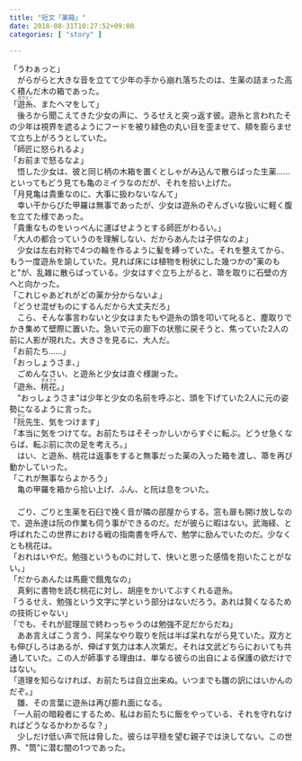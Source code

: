 ```yaml
---
title: "短文「薬箱」"
date: 2018-08-31T10:27:52+09:00
categories: [ "story" ]

---
```

「うわぁっと」<br>
　がらがらと大きな音を立てて少年の手から崩れ落ちたのは、生薬の詰まった高く積んだ木の箱であった。<br>
「<ruby><rb>遊糸</rb><rp>《</rp><rt>ヨウミー</rt><rp>》</rp></ruby>、またヘマをして」<br>
　後ろから聞こえてきた少女の声に、うるせえと突っ返す彼。遊糸と言われたその少年は視界を遮るようにフードを被り緑色の丸い目を歪ませて、頬を膨らませて立ち上がろうとしていた。<br>
「師匠に怒られるよ」<br>
「お前まで怒るなよ」<br>
　悟した少女は、彼と同じ柄の木箱を置くとしゃがみ込んで散らばった生薬……といってもどう見ても亀のミイラなのだが、それを拾い上げた。<br>
「月見亀は貴重なのに、大事に扱わないなんて」<br>
　幸い干からびた甲羅は無事であったが、少女は遊糸のぞんざいな扱いに軽く腹を立てた様であった。<br>
「貴重なものをいっぺんに運ばせようとする師匠がわるい。」<br>
「大人の都合っていうのを理解しない、だからあんたは子供なのよ」<br>
　少女は左右対称で4つの輪を作るように髪を縛っていた。それを整えてから、もう一度遊糸を諭していた。見れば床には植物を粉状にした幾つかの"薬のもと"が、乱雑に散らばっている。少女はすぐ立ち上がると、箒を取りに石壁の方へと向かった。<br>
「これじゃあどれがどの薬か分からないよ」<br>
「どうせ混ぜものにするんだから大丈夫だろ」<br>
　こら、そんな事言わないと少女はまたもや遊糸の頭を叩いて叱ると、塵取りでかき集めて壁際に置いた。急いで元の廊下の状態に戻そうと、焦っていた2人の前に人影が現れた。大きさを見るに、大人だ。<br>
「お前たち……」<br>
「おっしょうさま、」<br>
　ごめんなさい、と遊糸と少女は直ぐ様謝った。<br>
「遊糸、<ruby><rb>桃花</rb><rp>《</rp><rt>タオファ</rt><rp>》</rp></ruby>。」<br>
　"おっしょうさま"は少年と少女の名前を呼ぶと、頭を下げていた2人に元の姿勢になるように言った。<br>
「<ruby><rb>阮</rb><rp>《</rp><rt>ゲン</rt><rp>》</rp></ruby>先生、気をつけます」<br>
「本当に気をつけてな。お前たちはそそっかしいからすぐに転ぶ。どうせ急くならば、転ぶ前に次の足を考えろ。」<br>
　はい、と遊糸、桃花は返事をすると無事だった薬の入った箱を渡し、箒を再び動かしていった。<br>
「これが無事ならよかろう」<br>
　亀の甲羅を箱から拾い上げ、ふん、と阮は息をついた。<br>
　<br>
　ごり、ごりと生薬を石臼で挽く音が隣の部屋からする。窓も扉も開け放しなので、遊糸達は阮の作業も伺う事ができるのだ。だが彼らに暇はない。武海経、と呼ばれたこの世界における戦の指南書を呼んで、勉学に励んでいたのだ。少なくとも桃花は。<br>
「おれはいやだ。勉強というものに対して、快いと思った感情を抱いたことがない。」<br>
「だからあんたは馬鹿で餓鬼なの」<br>
　真剣に書物を読む桃花に対し、胡座をかいてぶすくれる遊糸。<br>
「うるせえ、勉強という文字に学という部分はないだろう。あれは賢くなるための技術じゃない」<br>
「でも、それが屁理屈で終わっちゃうのは勉強不足だからだね」<br>
　ああ言えばこう言う、阿呆なやり取りを阮は半ば呆れながら見ていた。双方とも伸びしろはあるが、伸ばす気力は本人次第だ。それは文武どちらにおいても共通していた。この人が師事する理由は、単なる彼らの出自による保護の欲だけではない。<br>
「道理を知らなければ、お前たちは自立出来ぬ。いつまでも雛の訳にはいかんのだぞ。」<br>
　雛、その言葉に遊糸は再び膨れ面になる。<br>
「一人前の暗殺者にするため、私はお前たちに飯をやっている、それを守れなければどうなるかわかるな？」<br>
　少しだけ低い声で阮は脅した。彼らは平穏を望む親子では決してない。この世界、"筒"に潜む闇の1つであった。
